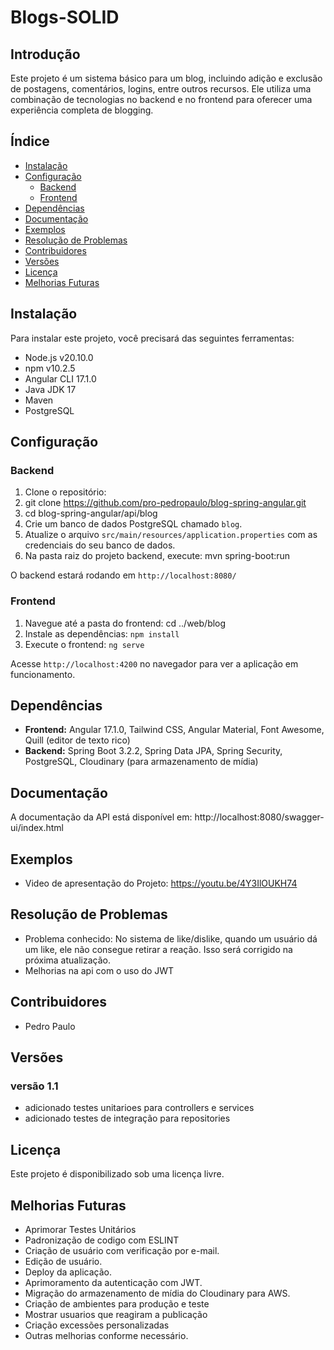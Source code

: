 
# Blogs-SOLID

## Introdução
Este projeto é um sistema básico para um blog, incluindo adição e exclusão de postagens, comentários, logins, entre outros recursos. Ele utiliza uma combinação de tecnologias no backend e no frontend para oferecer uma experiência completa de blogging.

## Índice
- [Instalação](#instalação)
- [Configuração](#configuração)
  - [Backend](#backend)
  - [Frontend](#frontend)
- [Dependências](#dependências)
- [Documentação](#documentação)
- [Exemplos](#exemplos)
- [Resolução de Problemas](#resolução-de-problemas)
- [Contribuidores](#contribuidores)
- [Versões](#versões)
- [Licença](#licença)
- [Melhorias Futuras](#melhorias-futuras)

## Instalação
Para instalar este projeto, você precisará das seguintes ferramentas:
- Node.js v20.10.0
- npm v10.2.5
- Angular CLI 17.1.0
- Java JDK 17
- Maven
- PostgreSQL

## Configuração

### Backend
1. Clone o repositório:
2. git clone https://github.com/pro-pedropaulo/blog-spring-angular.git
3. cd blog-spring-angular/api/blog
4. Crie um banco de dados PostgreSQL chamado `blog`.
5. Atualize o arquivo `src/main/resources/application.properties` com as credenciais do seu banco de dados.
6. Na pasta raiz do projeto backend, execute:
mvn spring-boot:run


O backend estará rodando em `http://localhost:8080/`

### Frontend
1. Navegue até a pasta do frontend:
cd ../web/blog
2. Instale as dependências:
``npm install
``
3. Execute o frontend:
``ng serve
``

Acesse `http://localhost:4200` no navegador para ver a aplicação em funcionamento.

## Dependências
- **Frontend:** Angular 17.1.0, Tailwind CSS, Angular Material, Font Awesome, Quill (editor de texto rico)
- **Backend:** Spring Boot 3.2.2, Spring Data JPA, Spring Security, PostgreSQL, Cloudinary (para armazenamento de mídia)

## Documentação
A documentação da API está disponível em:  http://localhost:8080/swagger-ui/index.html

## Exemplos

- Video  de apresentação do Projeto:  https://youtu.be/4Y3IlOUKH74

## Resolução de Problemas
- Problema conhecido: No sistema de like/dislike, quando um usuário dá um like, ele não consegue retirar a reação. Isso será corrigido na próxima atualização.
- Melhorias na api com o uso do JWT

## Contribuidores
- Pedro Paulo

## Versões
### versão 1.1 
- adicionado testes unitarioes para controllers e services
- adicionado testes de integração para repositories

## Licença
Este projeto é disponibilizado sob uma licença livre.

## Melhorias Futuras
- Aprimorar Testes Unitários
- Padronização de codigo com ESLINT
- Criação de usuário com verificação por e-mail.
- Edição de usuário.
- Deploy da aplicação.
- Aprimoramento da autenticação com JWT.
- Migração do armazenamento de mídia do Cloudinary para AWS.
- Criação de ambientes para produção e teste
- Mostrar usuarios que reagiram a publicação
- Criação excessões personalizadas
- Outras melhorias conforme necessário.
